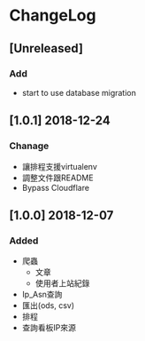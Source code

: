 # ChangeLog

## [Unreleased]
### Add
- start to use database migration

## [1.0.1] 2018-12-24
### Chanage
- 讓排程支援virtualenv
- 調整文件跟README
- Bypass Cloudflare

## [1.0.0] 2018-12-07
### Added
- 爬蟲
    * 文章
    * 使用者上站紀錄
- Ip_Asn查詢
- 匯出(ods, csv)
- 排程
- 查詢看板IP來源